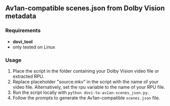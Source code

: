 ## Av1an-compatible scenes.json from Dolby Vision metadata

### Requirements
- **dovi_tool**
- only tested on Linux

### Usage
1. Place the script in the folder containing your Dolby Vision video file or extracted RPU.
2. Replace placeholder "source.mkv" in the script with the name of your video file.
   Alternatively, set the rpu variable to the name of your RPU file.
3. Run the script locally with `python dovi-to-av1an-scenes_json.py`.
4. Follow the prompts to generate the Av1an-compatible `scenes.json` file.
